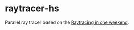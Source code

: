 # raytracer-hs

Parallel ray tracer based on the [Raytracing in one weekend](https://raytracing.github.io/books/RayTracingInOneWeekend.html).
